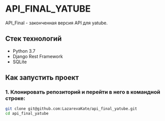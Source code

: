 # API_FINAL_YATUBE

API_Final - законченная версия API для yatube.

## Стек технологий

- Python 3.7
- Django Rest Framework
- SQLite

## Как запустить проект

### 1. Клонировать репозиторий и перейти в него в командной строке:

```bash
git clone git@github.com:LazarevaKate/api_final_yatube.git
cd api_final_yatube
